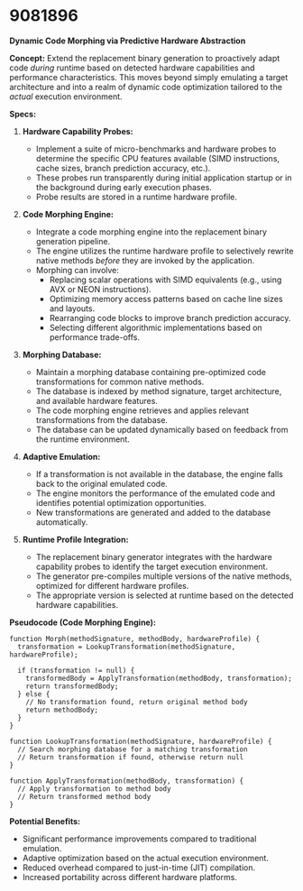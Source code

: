 # 9081896

**Dynamic Code Morphing via Predictive Hardware Abstraction**

**Concept:** Extend the replacement binary generation to proactively adapt code *during* runtime based on detected hardware capabilities and performance characteristics. This moves beyond simply emulating a target architecture and into a realm of dynamic code optimization tailored to the *actual* execution environment.

**Specs:**

1.  **Hardware Capability Probes:**
    *   Implement a suite of micro-benchmarks and hardware probes to determine the specific CPU features available (SIMD instructions, cache sizes, branch prediction accuracy, etc.).
    *   These probes run transparently during initial application startup or in the background during early execution phases.
    *   Probe results are stored in a runtime hardware profile.

2.  **Code Morphing Engine:**
    *   Integrate a code morphing engine into the replacement binary generation pipeline.
    *   The engine utilizes the runtime hardware profile to selectively rewrite native methods *before* they are invoked by the application.
    *   Morphing can involve:
        *   Replacing scalar operations with SIMD equivalents (e.g., using AVX or NEON instructions).
        *   Optimizing memory access patterns based on cache line sizes and layouts.
        *   Rearranging code blocks to improve branch prediction accuracy.
        *   Selecting different algorithmic implementations based on performance trade-offs.

3.  **Morphing Database:**
    *   Maintain a morphing database containing pre-optimized code transformations for common native methods.
    *   The database is indexed by method signature, target architecture, and available hardware features.
    *   The code morphing engine retrieves and applies relevant transformations from the database.
    *   The database can be updated dynamically based on feedback from the runtime environment.

4.  **Adaptive Emulation:**
    *   If a transformation is not available in the database, the engine falls back to the original emulated code.
    *   The engine monitors the performance of the emulated code and identifies potential optimization opportunities.
    *   New transformations are generated and added to the database automatically.

5.  **Runtime Profile Integration:**
    *   The replacement binary generator integrates with the hardware capability probes to identify the target execution environment.
    *   The generator pre-compiles multiple versions of the native methods, optimized for different hardware profiles.
    *   The appropriate version is selected at runtime based on the detected hardware capabilities.

**Pseudocode (Code Morphing Engine):**

```
function Morph(methodSignature, methodBody, hardwareProfile) {
  transformation = LookupTransformation(methodSignature, hardwareProfile);

  if (transformation != null) {
    transformedBody = ApplyTransformation(methodBody, transformation);
    return transformedBody;
  } else {
    // No transformation found, return original method body
    return methodBody;
  }
}

function LookupTransformation(methodSignature, hardwareProfile) {
  // Search morphing database for a matching transformation
  // Return transformation if found, otherwise return null
}

function ApplyTransformation(methodBody, transformation) {
  // Apply transformation to method body
  // Return transformed method body
}
```

**Potential Benefits:**

*   Significant performance improvements compared to traditional emulation.
*   Adaptive optimization based on the actual execution environment.
*   Reduced overhead compared to just-in-time (JIT) compilation.
*   Increased portability across different hardware platforms.